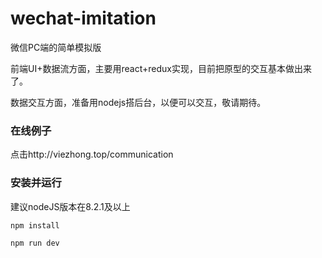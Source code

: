 # wechat-imitation
微信PC端的简单模拟版

前端UI+数据流方面，主要用react+redux实现，目前把原型的交互基本做出来了。

数据交互方面，准备用nodejs搭后台，以便可以交互，敬请期待。

### 在线例子

点击http://viezhong.top/communication

### 安装并运行
建议nodeJS版本在8.2.1及以上

`
npm install
`

`
npm run dev
`

